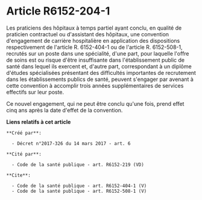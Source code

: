 # Article R6152-204-1

Les praticiens des hôpitaux à temps partiel ayant conclu, en qualité de praticien contractuel ou d'assistant des hôpitaux,
une convention d'engagement de carrière hospitalière en application des dispositions respectivement de l'article R.
6152-404-1 ou de l'article R. 6152-508-1, recrutés sur un poste dans une spécialité, d'une part, pour laquelle l'offre de
soins est ou risque d'être insuffisante dans l'établissement public de santé dans lequel ils exercent et, d'autre part,
correspondant à un diplôme d'études spécialisées présentant des difficultés importantes de recrutement dans les
établissements publics de santé, peuvent s'engager par avenant à cette convention à accomplir trois années supplémentaires de
services effectifs sur leur poste. 

Ce nouvel engagement, qui ne peut être conclu qu'une fois, prend effet cinq ans après la date d'effet de la convention.

**Liens relatifs à cet article**

	**Créé par**:

	  - Décret n°2017-326 du 14 mars 2017 - art. 6

	**Cité par**:

	  - Code de la santé publique - art. R6152-219 (VD)

	**Cite**:

	  - Code de la santé publique - art. R6152-404-1 (V)
	  - Code de la santé publique - art. R6152-508-1 (V)
